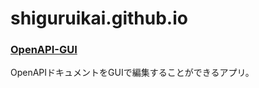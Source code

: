 # shiguruikai.github.io


### [OpenAPI-GUI](https://shiguruikai.github.io/openapi-gui)
OpenAPIドキュメントをGUIで編集することができるアプリ。
